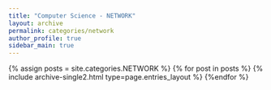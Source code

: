 ```yaml
---
title: "Computer Science - NETWORK"
layout: archive
permalink: categories/network
author_profile: true
sidebar_main: true
---
```



{% assign posts = site.categories.NETWORK %}
{% for post in posts %} {% include archive-single2.html type=page.entries_layout %} {%endfor %}

